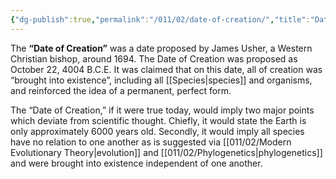 ```yaml
---
{"dg-publish":true,"permalink":"/011/02/date-of-creation/","title":"Date of Creation","tags":["BIOL422"],"noteIcon":"fallback","created":"2024-09-26T13:45:04.080-07:00","updated":"2024-09-26T15:17:24.461-07:00"}
---
```


The **“Date of Creation”** was a date proposed by James Usher, a Western Christian bishop, around 1694. The Date of Creation was proposed as October 22, 4004 B.C.E. It was claimed that on this date, all of creation was “brought into existence”, including all [[Species\|species]] and organisms, and reinforced the idea of a permanent, perfect form.

The “Date of Creation,” if it were true today, would imply two major points which deviate from scientific thought. Chiefly, it would state the Earth is only approximately 6000 years old. Secondly, it would imply all species have no relation to one another as is suggested via [[011/02/Modern Evolutionary Theory\|evolution]] and [[011/02/Phylogenetics\|phylogenetics]] and were brought into existence independent of one another.